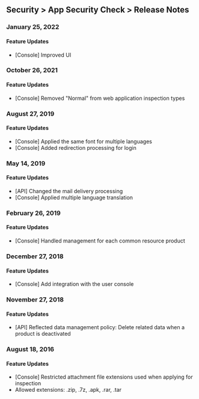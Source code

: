 ## Security > App Security Check > Release Notes

### January 25, 2022

#### Feature Updates
* [Console] Improved UI


### October 26, 2021

#### Feature Updates
* [Console] Removed "Normal" from web application inspection types


### August 27, 2019

#### Feature Updates 
* [Console] Applied the same font for multiple languages 
* [Console] Added redirection processing for login 


### May 14, 2019

#### Feature Updates 
* [API] Changed the mail delivery processing
* [Console] Applied multiple language translation


### February 26, 2019

#### Feature Updates 
* [Console] Handled management for each common resource product


### December 27, 2018

#### Feature Updates 
* [Console] Add integration with the user console


### November 27, 2018

#### Feature Updates 
* [API] Reflected data management policy: Delete related data when a product is deactivated


### August 18, 2016

#### Feature Updates 
* [Console] Restricted attachment file extensions used when applying for inspection
* Allowed extensions: .zip, .7z, .apk, .rar, .tar
